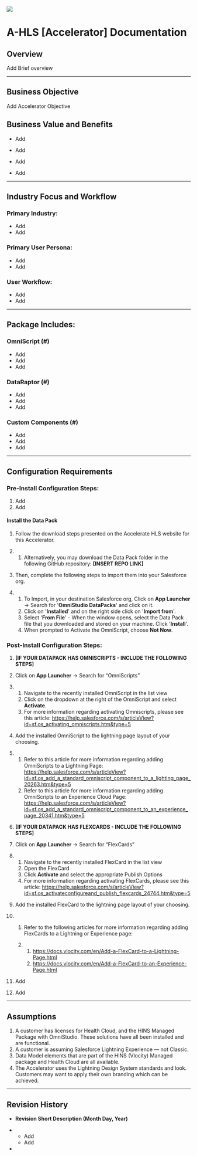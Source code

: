 ![](/images/ahlsbanner.png)

# A-HLS [Accelerator] Documentation 

## Overview

Add Brief overview

------

## Business Objective

Add Accelerator Objective

## Business Value and Benefits

- Add
- Add

- Add
- Add

------

## Industry Focus and Workflow

### Primary Industry:

- Add
- Add

### Primary User Persona:

- Add
- Add

### User Workflow:

- Add
- Add

------

## Package Includes:

### **OmniScript (#)**

- Add
- Add
- Add

### **DataRaptor (#)**

- Add
- Add
- Add

### **Custom Components (#)**

- Add
- Add
- Add

------

## Configuration Requirements

### Pre-Install Configuration Steps:

1. Add
2. Add

#### Install the Data Pack

1. Follow the download steps presented on the Accelerate HLS website for this Accelerator. 

2. 1. Alternatively, you may download the Data Pack folder in the following GitHub repository: **[INSERT REPO LINK]**

3. Then, complete the following steps to import them into your Salesforce org.

4. 1. To Import, in your destination Salesforce org, Click on **App Launcher** → Search for '**OmniStudio DataPacks**' and click on it.
   2. Click on '**Installed**' and on the right side click on '**Import from**'.
   3. Select '**From File**' - When the window opens, select the Data Pack file that you downloaded and stored on your machine. Click '**Install**'.
   4. When prompted to Activate the OmniScript, choose **Not Now**.

### Post-Install Configuration Steps:

1. **[IF YOUR DATAPACK HAS OMNISCRIPTS - INCLUDE THE FOLLOWING STEPS]** 

2. Click on **App Launcher** → Search for “OmniScripts”

3. 1. Navigate to the recently installed OmniScript in the list view
   2. Click on the dropdown at the right of the OmniScript and select **Activate**.
   3. For more information regarding activating Omniscripts, please see this article: https://help.salesforce.com/s/articleView?id=sf.os_activating_omniscripts.htm&type=5

4. Add the installed OmniScript to the lightning page layout of your choosing. 

5. 1. Refer to this article for more information regarding adding OmniScripts to a Lightning Page: https://help.salesforce.com/s/articleView?id=sf.os_add_a_standard_omniscript_component_to_a_lighting_page_20263.htm&type=5
   2. Refer to this article for more information regarding adding OmniScripts to an Experience Cloud Page: https://help.salesforce.com/s/articleView?id=sf.os_add_a_standard_omniscript_component_to_an_experience_page_20341.htm&type=5

6. **[IF YOUR DATAPACK HAS FLEXCARDS - INCLUDE THE FOLLOWING STEPS]**

7. Click on **App Launcher** → Search for “FlexCards”

8. 1. Navigate to the recently installed FlexCard in the list view
   2. Open the FlexCard
   3. Click **Activate** and select the appropriate Publish Options
   4. For more information regarding activating FlexCards, please see this article: https://help.salesforce.com/s/articleView?id=sf.os_activateconfigureand_publish_flexcards_24744.htm&type=5

9. Add the installed FlexCard to the lightning page layout of your choosing.

10. 1. Refer to the following articles for more information regarding adding FlexCards to a Lightning or Experience page: 

    2. 1. https://docs.vlocity.com/en/Add-a-FlexCard-to-a-Lightning-Page.html
       2. https://docs.vlocity.com/en/Add-a-FlexCard-to-an-Experience-Page.html

11. Add

12. Add

------

## Assumptions

1. A customer has licenses for Health Cloud, and the HINS Managed Package with OmniStudio. These solutions have all been installed and are functional.
2. A customer is assuming Salesforce Lightning Experience — not Classic.
3. Data Model elements that are part of the HINS (Vlocity) Managed package and Health Cloud are all available.
4. The Accelerator uses the Lightning Design System standards and look. Customers may want to apply their own branding which can be achieved.

------

## Revision History

- **Revision Short Description (Month Day, Year)**

- - Add
  - Add



- 
